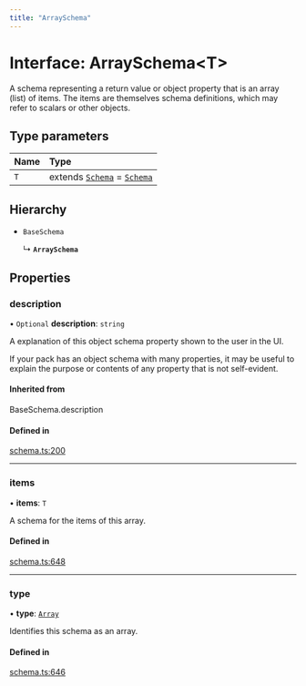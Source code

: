 ```yaml
---
title: "ArraySchema"
---
```

# Interface: ArraySchema<T\>

A schema representing a return value or object property that is an array (list) of items.
The items are themselves schema definitions, which may refer to scalars or other objects.

## Type parameters

| Name | Type |
| :------ | :------ |
| `T` | extends [`Schema`](../types/Schema.md) = [`Schema`](../types/Schema.md) |

## Hierarchy

- `BaseSchema`

  ↳ **`ArraySchema`**

## Properties

### description

• `Optional` **description**: `string`

A explanation of this object schema property shown to the user in the UI.

If your pack has an object schema with many properties, it may be useful to
explain the purpose or contents of any property that is not self-evident.

#### Inherited from

BaseSchema.description

#### Defined in

[schema.ts:200](https://github.com/coda/packs-sdk/blob/main/schema.ts#L200)

___

### items

• **items**: `T`

A schema for the items of this array.

#### Defined in

[schema.ts:648](https://github.com/coda/packs-sdk/blob/main/schema.ts#L648)

___

### type

• **type**: [`Array`](../enums/ValueType.md#array)

Identifies this schema as an array.

#### Defined in

[schema.ts:646](https://github.com/coda/packs-sdk/blob/main/schema.ts#L646)
